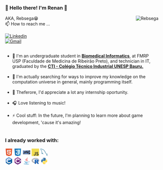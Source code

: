 <!--
**Rebsega/Rebsega** is a ✨ _special_ ✨ repository because its `README.md` (this file) appears on your GitHub profile.

Here are some ideas to get you started:

- 🔭 I’m currently working on ...
- 🌱 I’m currently learning ...
- 👯 I’m looking to collaborate on ...
- 🤔 I’m looking for help with ...
- 💬 Ask me about ...
- 
- 😄 Pronouns: ...
- ⚡ Fun fact: ...
-->

### 🙌 Hello there! I'm Renan 🙌
AKA, Rebsega😁
<img align="right" vertical-align="center" src="https://komarev.com/ghpvc/?username=Rebsega" alt="Rebsega" /><br>
📫 How to reach me ...<br><br>
[![Linkedin](https://img.shields.io/badge/LinkedIn-0077B5?style=for-the-badge&logo=linkedin&logoColor=white)](https://linkedin.com/in/renan-barbieri-segamarchi/)<br>
[![Gmail](https://img.shields.io/badge/Gmail-D14836?style=for-the-badge&logo=gmail&logoColor=white)
](mailto:renan.barbieri.s@usp.br)<br><br>

- 🔭 I'm an undergraduate student in <b><a href="http://ibm.fmrp.usp.br">Biomedical Informatics</a></b>, at FMRP USP (Faculdade de Medicina de Ribeirão Preto), and technician in IT, graduated by the <a href="https://cti.feb.unesp.br"><b>CTI - Colégio Técnico Industrial UNESP Bauru.</b></a><br><br>
- 🤔 I'm actually searching for ways to improve my knowledge on the computation universe in general, mainly programming itself.<br><br>
- 🤗 Theferore, I'd appreciate a lot any internship oportunity.<br><br>
- 🎧 Love listening to music!<br><br>
- ⚡ Cool stuff: In the future, I'm planning to learn more about game development, 'cause it's amazing!<br><br>

### I already worked with:
<p align="left">
<img src="https://raw.githubusercontent.com/devicons/devicon/master/icons/html5/html5-original.svg" alt="html5"  width="25" height="25"/>
<img src="https://raw.githubusercontent.com/devicons/devicon/master/icons/css3/css3-original.svg" alt="css3"  width="25" height="25"/>
<img src="https://github.com/devicons/devicon/blob/master/icons/php/php-original.svg" alt="php" width="25" height="25"/>
<img src="https://raw.githubusercontent.com/devicons/devicon/master/icons/javascript/javascript-original.svg" alt="javascript" width="25" height="25"/>  
<img src="https://raw.githubusercontent.com/devicons/devicon/master/icons/mysql/mysql-original.svg" alt="mysql" width="25" height="25"/>  <br>
<img src="https://raw.githubusercontent.com/devicons/devicon/master/icons/c/c-original.svg" alt="c" width="25" height="25"/>
<img src="https://raw.githubusercontent.com/devicons/devicon/master/icons/csharp/csharp-original.svg" alt="csharp" width="25" height="25"/>
<img src="https://raw.githubusercontent.com/devicons/devicon/master/icons/java/java-original.svg" alt="java" width="25" height="25"/>
<img src="https://raw.githubusercontent.com/devicons/devicon/master/icons/r/r-original.svg" alt="r" width="25" height="25"/>
<img src="https://github.com/devicons/devicon/blob/master/icons/python/python-original.svg" alt="vue" width="25" height="25"/>
</p>

